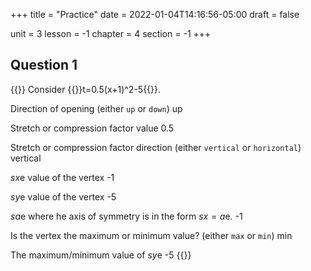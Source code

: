 +++
title = "Practice"
date = 2022-01-04T14:16:56-05:00
draft = false

unit = 3
lesson = -1
chapter = 4
section = -1
+++

## Question 1

{{<quiz id="1">}}
Consider
{{<mi>}}t=0.5(x+1)^2-5{{</mi>}}.

Direction of opening (either <code>up</code> or <code>down</code>)
up

Stretch or compression factor value
0.5

Stretch or compression factor direction (either <code>vertical</code> or <code>horizontal</code>)
vertical

$sx$e value of the vertex
-1

$sy$e value of the vertex
-5

$sa$e where he axis of symmetry is in the form $sx=a$e.
-1

Is the vertex the maximum or minimum value? (either <code>max</code> or <code>min</code>)
min

The maximum/minimum value of $sy$e
-5
{{</quiz>}}
